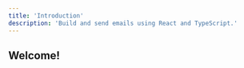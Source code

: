 ```yaml
---
title: 'Introduction'
description: 'Build and send emails using React and TypeScript.'
---
```


## Welcome!

<!--@include: @/include/README.md{6,30}-->
<!--@include: @/include/README.md{42,62}-->
<!--@include: @/include/README.md{69,97}-->
